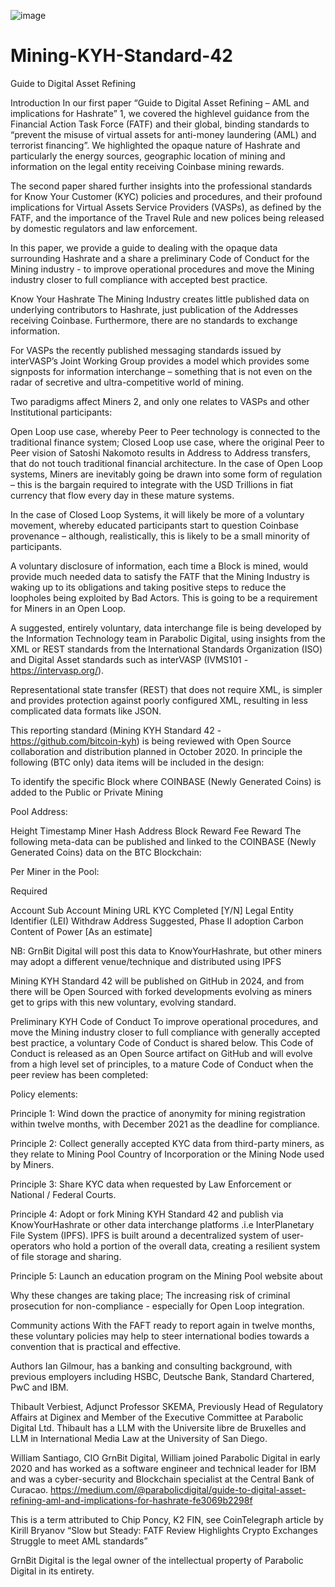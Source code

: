 ![image](https://github.com/grnbit/Mining-KYH-Standard-42/assets/152114974/f6985f77-4324-4b29-a498-262a432da8e5)




# Mining-KYH-Standard-42
Guide to Digital Asset Refining

Introduction
In our first paper “Guide to Digital Asset Refining – AML and implications for Hashrate” 1, we covered the highlevel guidance from the Financial Action Task Force (FATF) and their global, binding standards to “prevent the misuse of virtual assets for anti-money laundering (AML) and terrorist financing”. We highlighted the opaque nature of Hashrate and particularly the energy sources, geographic location of mining and information on the legal entity receiving Coinbase mining rewards.

The second paper shared further insights into the professional standards for Know Your Customer (KYC) policies and procedures, and their profound implications for Virtual Assets Service Providers (VASPs), as defined by the FATF, and the importance of the Travel Rule and new polices being released by domestic regulators and law enforcement.

In this paper, we provide a guide to dealing with the opaque data surrounding Hashrate and a share a preliminary Code of Conduct for the Mining industry - to improve operational procedures and move the Mining industry closer to full compliance with accepted best practice.

Know Your Hashrate
The Mining Industry creates little published data on underlying contributors to Hashrate, just publication of the Addresses receiving Coinbase. Furthermore, there are no standards to exchange information.

For VASPs the recently published messaging standards issued by interVASP’s Joint Working Group provides a model which provides some signposts for information interchange – something that is not even on the radar of secretive and ultra-competitive world of mining.

Two paradigms affect Miners 2, and only one relates to VASPs and other Institutional participants:

Open Loop use case, whereby Peer to Peer technology is connected to the traditional finance system;
Closed Loop use case, where the original Peer to Peer vision of Satoshi Nakomoto results in Address to Address transfers, that do not touch traditional financial architecture.
In the case of Open Loop systems, Miners are inevitably going be drawn into some form of regulation – this is the bargain required to integrate with the USD Trillions in fiat currency that flow every day in these mature systems.

In the case of Closed Loop Systems, it will likely be more of a voluntary movement, whereby educated participants start to question Coinbase provenance – although, realistically, this is likely to be a small minority of participants.

A voluntary disclosure of information, each time a Block is mined, would provide much needed data to satisfy the FATF that the Mining Industry is waking up to its obligations and taking positive steps to reduce the loopholes being exploited by Bad Actors. This is going to be a requirement for Miners in an Open Loop.

A suggested, entirely voluntary, data interchange file is being developed by the Information Technology team in Parabolic Digital, using insights from the XML or REST standards from the International Standards Organization (ISO) and Digital Asset standards such as interVASP (IVMS101 - https://intervasp.org/).

Representational state transfer (REST) that does not require XML, is simpler and provides protection against poorly configured XML, resulting in less complicated data formats like JSON.

This reporting standard (Mining KYH Standard 42 - https://github.com/bitcoin-kyh) is being reviewed with Open Source collaboration and distribution planned in October 2020. In principle the following (BTC only) data items will be included in the design:

To identify the specific Block where COINBASE (Newly Generated Coins) is added to the Public or Private Mining

Pool Address:

Height
Timestamp
Miner
Hash
Address
Block Reward
Fee Reward
The following meta-data can be published and linked to the COINBASE (Newly Generated Coins) data on the BTC Blockchain:

Per Miner in the Pool:

Required

Account
Sub Account
Mining URL
KYC Completed [Y/N]
Legal Entity Identifier (LEI)
Withdraw Address
Suggested, Phase II adoption Carbon Content of Power [As an estimate]

NB: GrnBit Digital will post this data to KnowYourHashrate, but other miners may adopt a different venue/technique and distributed using IPFS

Mining KYH Standard 42 will be published on GitHub in 2024, and from there will be Open Sourced with forked developments evolving as miners get to grips with this new voluntary, evolving standard.

Preliminary KYH Code of Conduct
To improve operational procedures, and move the Mining industry closer to full compliance with generally accepted best practice, a voluntary Code of Conduct is shared below. This Code of Conduct is released as an Open Source artifact on GitHub and will evolve from a high level set of principles, to a mature Code of Conduct when the peer review has been completed:

Policy elements:

Principle 1: Wind down the practice of anonymity for mining registration within twelve months, with December 2021 as the deadline for compliance.

Principle 2: Collect generally accepted KYC data from third-party miners, as they relate to Mining Pool Country of Incorporation or the Mining Node used by Miners.

Principle 3: Share KYC data when requested by Law Enforcement or National / Federal Courts.

Principle 4: Adopt or fork Mining KYH Standard 42 and publish via KnowYourHashrate or other data interchange platforms .i.e InterPlanetary File System (IPFS). IPFS is built around a decentralized system of user-operators who hold a portion of the overall data, creating a resilient system of file storage and sharing.

Principle 5: Launch an education program on the Mining Pool website about

Why these changes are taking place;
The increasing risk of criminal prosecution for non-compliance - especially for Open Loop integration.

Community actions
With the FAFT ready to report again in twelve months, these voluntary policies may help to steer international bodies towards a convention that is practical and effective.

Authors
Ian Gilmour, has a banking and consulting background, with previous employers including HSBC, Deutsche Bank, Standard Chartered, PwC and IBM.

Thibault Verbiest, Adjunct Professor SKEMA, Previously Head of Regulatory Affairs at Diginex and Member of the Executive Committee at Parabolic Digital Ltd. Thibault has a LLM with the Universite libre de Bruxelles and LLM in International Media Law at the University of San Diego.

William Santiago, CIO GrnBit Digital, William joined Parabolic Digital in early 2020 and has worked as a software engineer and technical leader for IBM and was a cyber-security and Blockchain specialist at the Central Bank of Curacao.
https://medium.com/@parabolicdigital/guide-to-digital-asset-refining-aml-and-implications-for-hashrate-fe3069b2298f

This is a term attributed to Chip Poncy, K2 FIN, see CoinTelegraph article by Kirill Bryanov “Slow but Steady: FATF Review Highlights Crypto Exchanges Struggle to meet AML standards”

GrnBit Digital is the legal owner of the intellectual property of Parabolic Digital in its entirety.
